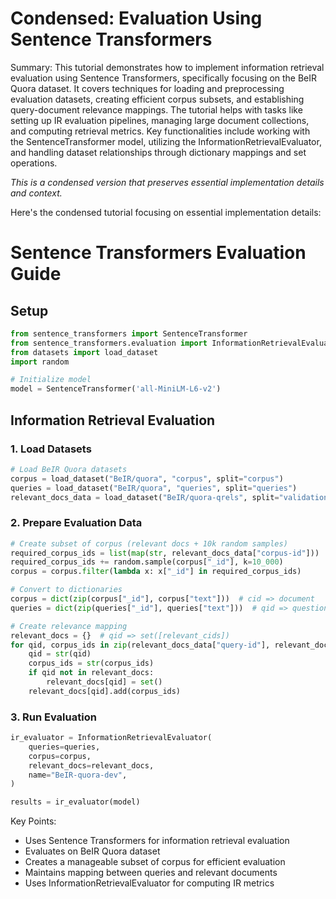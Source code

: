 # Condensed: Evaluation Using Sentence Transformers

Summary: This tutorial demonstrates how to implement information retrieval evaluation using Sentence Transformers, specifically focusing on the BeIR Quora dataset. It covers techniques for loading and preprocessing evaluation datasets, creating efficient corpus subsets, and establishing query-document relevance mappings. The tutorial helps with tasks like setting up IR evaluation pipelines, managing large document collections, and computing retrieval metrics. Key functionalities include working with the SentenceTransformer model, utilizing the InformationRetrievalEvaluator, and handling dataset relationships through dictionary mappings and set operations.

*This is a condensed version that preserves essential implementation details and context.*

Here's the condensed tutorial focusing on essential implementation details:

# Sentence Transformers Evaluation Guide

## Setup
```python
from sentence_transformers import SentenceTransformer
from sentence_transformers.evaluation import InformationRetrievalEvaluator
from datasets import load_dataset
import random

# Initialize model
model = SentenceTransformer('all-MiniLM-L6-v2')
```

## Information Retrieval Evaluation

### 1. Load Datasets
```python
# Load BeIR Quora datasets
corpus = load_dataset("BeIR/quora", "corpus", split="corpus")
queries = load_dataset("BeIR/quora", "queries", split="queries")
relevant_docs_data = load_dataset("BeIR/quora-qrels", split="validation")
```

### 2. Prepare Evaluation Data
```python
# Create subset of corpus (relevant docs + 10k random samples)
required_corpus_ids = list(map(str, relevant_docs_data["corpus-id"]))
required_corpus_ids += random.sample(corpus["_id"], k=10_000)
corpus = corpus.filter(lambda x: x["_id"] in required_corpus_ids)

# Convert to dictionaries
corpus = dict(zip(corpus["_id"], corpus["text"]))  # cid => document
queries = dict(zip(queries["_id"], queries["text"]))  # qid => question

# Create relevance mapping
relevant_docs = {}  # qid => set([relevant_cids])
for qid, corpus_ids in zip(relevant_docs_data["query-id"], relevant_docs_data["corpus-id"]):
    qid = str(qid)
    corpus_ids = str(corpus_ids)
    if qid not in relevant_docs:
        relevant_docs[qid] = set()
    relevant_docs[qid].add(corpus_ids)
```

### 3. Run Evaluation
```python
ir_evaluator = InformationRetrievalEvaluator(
    queries=queries,
    corpus=corpus,
    relevant_docs=relevant_docs,
    name="BeIR-quora-dev",
)

results = ir_evaluator(model)
```

Key Points:
- Uses Sentence Transformers for information retrieval evaluation
- Evaluates on BeIR Quora dataset
- Creates a manageable subset of corpus for efficient evaluation
- Maintains mapping between queries and relevant documents
- Uses InformationRetrievalEvaluator for computing IR metrics